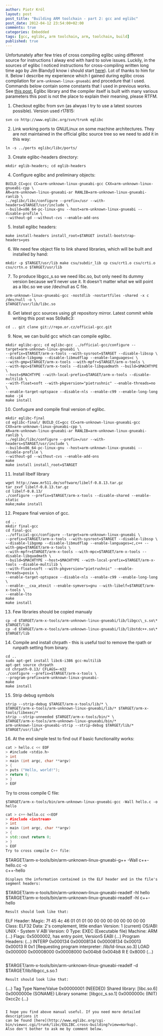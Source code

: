 ```yaml
---
author: Piotr Król
layout: post
post_title: "Building ARM toolchain - part 2: gcc and eglibc"
post_date: 2012-04-12 23:54:00+02:00
comments: true
categories: Embedded
tags: [gcc, eglibc, arm toolchain, arm, toolchain, build]
published: true
---
```


Unfortunately after few tries of cross compiling eglibc using different source 
for instructions I alway end with hard to solve issues. Luckily, in the sources 
of eglibc I noticed instructions for cross-compiling written long time ago by 
Jim Blandy(I know i should start [here](http://www.eglibc.org/cgi-bin/viewvc.cgi/trunk/libc/EGLIBC.cross-building?revision=2037&view=markup)). 
Lot of thanks to him for it. Below I describe my experience which I gained 
during eglibc cross compilation for `arm-unknown-linux-gnueabi` and procedure that 
I used. Commands below contain some constants that I used in previous works. See 
[this post.](/2012/03/20/building-arm-toolchain-part-1-libs-and) 
Eglibc library and the compiler itself is built with many various parameters 
this post is not the place to explain their meaning, please RTFM.

1. Checkout eglibc from svn (as alwyas I try to use a latest sources possible).
Version used r17815:
```
svn co http://www.eglibc.org/svn/trunk eglibc
```
2. Link working ports to GNU/Linux on some machine architectures. They are not
maintained in the official glibc source tree so we need to add it in this way:
```
ln -s ../ports eglibc/libc/ports/
```
3. Create eglibc-headers directory:
```
mkdir eglib-headers; cd eglib-headers
```
4. Configure eglibc and preliminary objects:
```
BUILD_CC=gcc CC=arm-unknown-linux-gnueabi-gcc CXX=arm-unknown-linux-gnueabi-cpp \
AR=arm-unknown-linux-gnueabi-ar RANLIB=arm-unknown-linux-gnueabi-ranlib \
../eglibc/libc/configure --prefix=/usr --with-headers=$TARGET/usr/include \
--build=x86_64-pc-linux-gnu --host=arm-unknown-linux-gnueabi --disable-profile \
--without-gd --without-cvs --enable-add-ons
```
5. Install eglibc headers:
```
make install-headers install_root=$TARGET install-bootstrap-headers=yes
```
6. We need few object file to link shared libraries, which will be built and installed by hand:
```
mkdir -p $TARGET/usr/lib make csu/subdir_lib cp csu/crt1.o csu/crti.o csu/crtn.o $TARGET/usr/lib
```
7. To produce libgcc_s.so we need libc.so, but only need its dummy version because
we'll never use it. It doesn't matter what we will point as a libc.so we use /dev/null as C file.
```
arm-unknown-linux-gnueabi-gcc -nostdlib -nostartfiles -shared -x c /dev/null -o \
$TARGET/usr/lib/libc.so
```
8. Get latest gcc sources using git repository mirror. Latest commit while writing
this post was 5b9a8c3:
```
cd .. git clone git://repo.or.cz/official-gcc.git
```
9. Now, we can build gcc which can compile eglibc.
```
mkdir eglibc-gcc; cd eglibc-gcc ../official-gcc/configure --target=arm-unknown-linux-gnueabi \
--prefix=$TARGET/arm-x-tools --with-sysroot=$TARGET --disable-libssp \
--disable-libgomp --disable-libmudflap --enable-languages=c \
--with-gmp=$TARGET/arm-x-tools --with-mpfr=$TARGET/arm-x-tools \
--with-mpc=$TARGET/arm-x-tools --disable-libquadmath --build=$MACHTYPE \
--host=$MACHTYPE --with-local-prefix=$TARGET/arm-x-tools --disable-multilib \
--with-float=soft --with-pkgversion="pietrushnic" --enable-threads=no \
--enable-target-optspace --disable-nls --enable-c99 --enable-long-long
make -j4
make install
```
10. Confugure and compile final version of eglibc.
```
mkdir eglibc-final
cd eglibc-final/ BUILD_CC=gcc CC=arm-unknown-linux-gnueabi-gcc CXX=arm-unknown-linux-gnueabi-cpp \
AR=arm-unknown-linux-gnueabi-ar RANLIB=arm-unknown-linux-gnueabi-ranlib \
../eglibc/libc/configure --prefix=/usr --with-headers=$TARGET/usr/include \
--build=x86_64-pc-linux-gnu --host=arm-unknown-linux-gnueabi --disable-profile \
--without-gd --without-cvs --enable-add-ons
make
make install install_root=$TARGET
```
11. Install libelf library
```
wget http://www.mr511.de/software/libelf-0.8.13.tar.gz
tar zxvf libelf-0.8.13.tar.gz
cd libelf-0.8.13/
./configure --prefix=$TARGET/arm-x-tools --disable-shared --enable-static
make;make install
```
12. Prepare final version of gcc.
```
cd ..
mkdir final-gcc
cd final-gcc
../official-gcc/configure --target=arm-unknown-linux-gnueabi \
--prefix=$TARGET/arm-x-tools --with-sysroot=$TARGET --disable-libssp \
--disable-libgomp --disable-libmudflap --enable-languages=c,c++ --with-gmp=$TARGET/arm-x-tools \
--with-mpfr=$TARGET/arm-x-tools --with-mpc=$TARGET/arm-x-tools --disable-libquadmath \
--build=$MACHTYPE --host=$MACHTYPE --with-local-prefix=$TARGET/arm-x-tools --disable-multilib \
--with-float=soft --with-pkgversion="pietrushnic" --enable-threads=posix \
--enable-target-optspace --disable-nls --enable-c99 --enable-long-long \
--enable-__cxa_atexit --enable-symvers=gnu --with-libelf=$TARGET/arm-x-tools \
--enable-lto
make
make install
```
13. Few libraries should be copied manualy
```
cp -d $TARGET/arm-x-tools/arm-unknown-linux-gnueabi/lib/libgcc\_s.so\* $TARGET/lib
cp -d $TARGET/arm-x-tools/arm-unknown-linux-gnueabi/lib/libstdc++.so\* $TARGET/lib
```
14. Compile and install chrpath - this is useful tool to remove the rpath or runpath setting from binary.
```
cd ..
sudo apt-get install libc6-i386 gcc-multilib
apt-get source chrpath
cd chrpath-0.13/ CFLAGS=-m32
./configure --prefix=$TARGET/arm-x-tools \
--program-prefix=arm-unknown-linux-gnueabi-
make
make install
```
15. Strip debug symbols
```
strip --strip-debug $TARGET/arm-x-tools/lib/* \
$TARGET/arm-x-tools/arm-unknown-linux-gnueabi/lib/* $TARGET/arm-x-tools/libexec/*
strip --strip-unneeded $TARGET/arm-x-tools/bin/* \
$TARGET/arm-x-tools/arm-unknown-linux-gnueabi/bin/*
arm-unknown-linux-gnueabi-strip --strip-debug $TARGET/lib/* $TARGET/usr/lib/*
```
16. At the end simple test to find out if basic functionality works:
```c
cat > hello.c << EOF 
> #include <stdio.h>
> int
> main (int argc, char **argv) 
> { 
> puts ("Hello, world!"); 
> return 0; 
> } 
> EOF
```
Try to cross compile C file:
```
$TARGET/arm-x-tools/bin/arm-unknown-linux-gnueabi-gcc -Wall hello.c -o hello
```
```cpp
cat > c++-hello.cc <<EOF 
> #include <iostream> 
> int 
> main (int argc, char **argv) 
> { 
> std::cout return 0; 
> } 
> EOF
Try to cross compile C++ file:
```
$TARGET/arm-x-tools/bin/arm-unknown-linux-gnueabi-g++ -Wall c++-hello.cc -o \
c++-hello
```
Displays the information contained in the ELF header and in the file's segment headers:
```
$TARGET/arm-x-tools/bin/arm-unknown-linux-gnueabi-readelf -hl hello
$TARGET/arm-x-tools/bin/arm-unknown-linux-gnueabi-readelf -hl c++-hello
```
Result should look like that:
```
ELF Header:
  Magic: 7f 45 4c 46 01 01 01 00 00 00 00 00 00 00 00 00
  Class: ELF32
  Data: 2's complement, little endian
  Version: 1 (current)
  OS/ABI: UNIX - System V ABI
  Version: 0
  Type: EXEC (Executable file)
  Machine: ARM
  (...)
  Flags: 0x5000002, has entry point, Version5 EABI
  (...)
  Program Headers:
  (...)
  INTERP 0x000134 0x00008134 0x00008134 0x00013 0x00013 R 0x1
      [Requesting program interpreter: /lib/ld-linux.so.3]
  LOAD 0x000000 0x00008000 0x00008000 0x004b8 0x004b8 R E 0x8000
  (...)
  ```
```
$TARGET/arm-x-tools/bin/arm-unknown-linux-gnueabi-readelf -d \
$TARGET/lib/libgcc_s.so.1
```
Result should look like that:
```
(...)
Tag          Type           Name/Value
0x00000001 (NEEDED) Shared library: [libc.so.6]
0x0000000e (SONAME) Library soname: [libgcc_s.so.1]
0x0000000c (INIT) 0xcc2c (...)
```

I hope you find above manual useful. If you need more detailed descriptions it 
can be found [here](http://www.eglibc.org/cgi-bin/viewvc.cgi/trunk/libc/EGLIBC.cross-building?view=markup).
Also don't bother to ask me by comment below.
